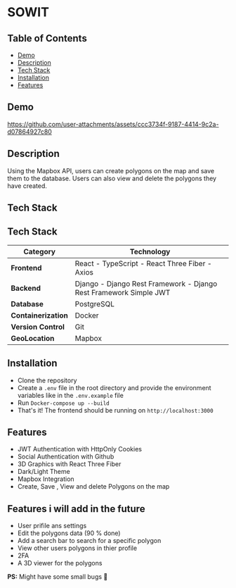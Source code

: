 # SOWIT

## Table of Contents

- [Demo](#demo)
- [Description](#description)
- [Tech Stack](#tech-stack)
- [Installation](#installation)
- [Features](#features)

## Demo


https://github.com/user-attachments/assets/ccc3734f-9187-4414-9c2a-d07864927c80


## Description

Using the Mapbox API, users can create polygons on the map and save them to the database. Users can also view and delete the polygons they have created.

## Tech Stack

## Tech Stack

| Category             | Technology                                                        |
| -------------------- | ----------------------------------------------------------------- |
| **Frontend**         | React - TypeScript - React Three Fiber - Axios                    |
| **Backend**          | Django - Django Rest Framework - Django Rest Framework Simple JWT |
| **Database**         | PostgreSQL                                                        |
| **Containerization** | Docker                                                            |
| **Version Control**  | Git                                                               |
| **GeoLocation**      | Mapbox                                                            |

## Installation


- Clone the repository
- Create a `.env` file in the root directory and provide the environment variables like in the `.env.example` file
- Run `Docker-compose up --build`
- That's it! The frontend should be running on `http://localhost:3000`

## Features

- JWT Authentication with HttpOnly Cookies
- Social Authentication with Github
- 3D Graphics with React Three Fiber
- Dark/Light Theme
- Mapbox Integration
- Create, Save , View and delete Polygons on the map

## Features i will add in the future

- User prifile ans settings
- Edit the polygons data (90 % done)
- Add a search bar to search for a specific polygon
- View other users polygons in thier profile
- 2FA
- A 3D viewer for the polygons

**PS:** Might have some small bugs 🐛
